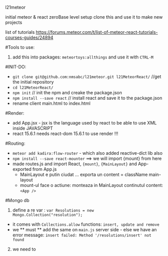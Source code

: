 l21meteor

initial meteor & react zeroBase level setup
clone this and use it to make new projects

list of tutorials
https://forums.meteor.com/t/list-of-meteor-react-tutorials-courses-guides/24894

#Tools to use:
1. add this into packages: `meteortoys:allthings` and use it with `CTRL-M`

#INIT-DO:
- `git clone git@github.com:nmsabc/l21meteor.git l21MeteorReact/` //get the initial repository
- `cd l21MeteorReact/`
- `npm init`    // init the npm and creake the package.json
- `npm install --save react` // install react and save it to the package.json
- rename client main.html to index.html

#Render:
- add App.jsx - jsx is the language used by react to be able to use XML inside JAVASCRIPT
- react 15.6.1 needs react-dom 15.6.1 to use render !!!

#Routing:
- `meteor add kadira:flow-router` - which also added reactive-dict lib also
- `npm install --save react-mounter` ==> we will import {mount} from here
- made routes.js and import React, `{mount}`, `{MainLayout}` and App-exported from App.js
  - MainLayout e putin ciudat ... exporta un content = className main-layout
  - mount-ul face o actiune: monteaza in MainLayout continutul content: `<App />`

#Mongo db
1. define a re var : `var Resolutions = new Mongo.Collection("resolution"); `
  - it comes with `Collections.allow` functions: `insert, update and remove`
  - we ** must ** add the same on `main.js` server side - else we have an error message: `insert failed: Method '/resolutions/insert' not found`
2. we need to

